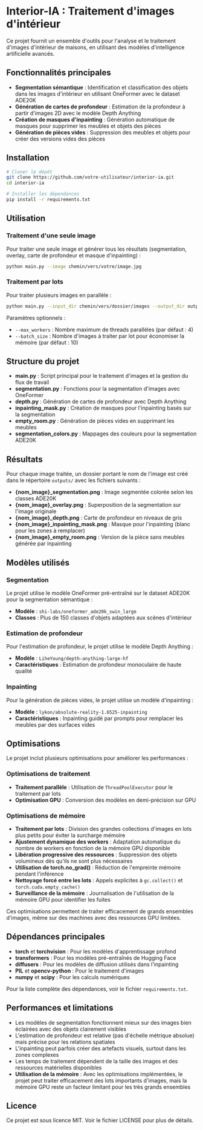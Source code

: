 # Interior-IA : Traitement d'images d'intérieur

Ce projet fournit un ensemble d'outils pour l'analyse et le traitement d'images d'intérieur de maisons, en utilisant des modèles d'intelligence artificielle avancés.

## Fonctionnalités principales

- **Segmentation sémantique** : Identification et classification des objets dans les images d'intérieur en utilisant OneFormer avec le dataset ADE20K
- **Génération de cartes de profondeur** : Estimation de la profondeur à partir d'images 2D avec le modèle Depth Anything
- **Création de masques d'inpainting** : Génération automatique de masques pour supprimer les meubles et objets des pièces
- **Génération de pièces vides** : Suppression des meubles et objets pour créer des versions vides des pièces

## Installation

```bash
# Cloner le dépôt
git clone https://github.com/votre-utilisateur/interior-ia.git
cd interior-ia

# Installer les dépendances
pip install -r requirements.txt
```

## Utilisation

### Traitement d'une seule image

Pour traiter une seule image et générer tous les résultats (segmentation, overlay, carte de profondeur et masque d'inpainting) :

```bash
python main.py --image chemin/vers/votre/image.jpg
```

### Traitement par lots

Pour traiter plusieurs images en parallèle :

```bash
python main.py --input_dir chemin/vers/dossier/images --output_dir outputs --max_workers 4 --batch_size 10
```

Paramètres optionnels :
- `--max_workers` : Nombre maximum de threads parallèles (par défaut : 4)
- `--batch_size` : Nombre d'images à traiter par lot pour économiser la mémoire (par défaut : 10)

## Structure du projet

- **main.py** : Script principal pour le traitement d'images et la gestion du flux de travail
- **segmentation.py** : Fonctions pour la segmentation d'images avec OneFormer
- **depth.py** : Génération de cartes de profondeur avec Depth Anything
- **inpainting_mask.py** : Création de masques pour l'inpainting basés sur la segmentation
- **empty_room.py** : Génération de pièces vides en supprimant les meubles
- **segmentation_colors.py** : Mappages des couleurs pour la segmentation ADE20K

## Résultats

Pour chaque image traitée, un dossier portant le nom de l'image est créé dans le répertoire `outputs/` avec les fichiers suivants :

- **{nom_image}_segmentation.png** : Image segmentée colorée selon les classes ADE20K
- **{nom_image}_overlay.png** : Superposition de la segmentation sur l'image originale
- **{nom_image}_depth.png** : Carte de profondeur en niveaux de gris
- **{nom_image}_inpainting_mask.png** : Masque pour l'inpainting (blanc pour les zones à remplacer)
- **{nom_image}_empty_room.png** : Version de la pièce sans meubles générée par inpainting

## Modèles utilisés

### Segmentation

Le projet utilise le modèle OneFormer pré-entraîné sur le dataset ADE20K pour la segmentation sémantique :
- **Modèle** : `shi-labs/oneformer_ade20k_swin_large`
- **Classes** : Plus de 150 classes d'objets adaptées aux scènes d'intérieur

### Estimation de profondeur

Pour l'estimation de profondeur, le projet utilise le modèle Depth Anything :
- **Modèle** : `LiheYoung/depth-anything-large-hf`
- **Caractéristiques** : Estimation de profondeur monoculaire de haute qualité

### Inpainting

Pour la génération de pièces vides, le projet utilise un modèle d'inpainting :
- **Modèle** : `lykon/absolute-reality-1.6525-inpainting`
- **Caractéristiques** : Inpainting guidé par prompts pour remplacer les meubles par des surfaces vides

## Optimisations

Le projet inclut plusieurs optimisations pour améliorer les performances :

### Optimisations de traitement
- **Traitement parallèle** : Utilisation de `ThreadPoolExecutor` pour le traitement par lots
- **Optimisation GPU** : Conversion des modèles en demi-précision sur GPU

### Optimisations de mémoire
- **Traitement par lots** : Division des grandes collections d'images en lots plus petits pour éviter la surcharge mémoire
- **Ajustement dynamique des workers** : Adaptation automatique du nombre de workers en fonction de la mémoire GPU disponible
- **Libération progressive des ressources** : Suppression des objets volumineux dès qu'ils ne sont plus nécessaires
- **Utilisation de torch.no_grad()** : Réduction de l'empreinte mémoire pendant l'inférence
- **Nettoyage forcé entre les lots** : Appels explicites à `gc.collect()` et `torch.cuda.empty_cache()`
- **Surveillance de la mémoire** : Journalisation de l'utilisation de la mémoire GPU pour identifier les fuites

Ces optimisations permettent de traiter efficacement de grands ensembles d'images, même sur des machines avec des ressources GPU limitées.

## Dépendances principales

- **torch** et **torchvision** : Pour les modèles d'apprentissage profond
- **transformers** : Pour les modèles pré-entraînés de Hugging Face
- **diffusers** : Pour les modèles de diffusion utilisés dans l'inpainting
- **PIL** et **opencv-python** : Pour le traitement d'images
- **numpy** et **scipy** : Pour les calculs numériques

Pour la liste complète des dépendances, voir le fichier `requirements.txt`.

## Performances et limitations

- Les modèles de segmentation fonctionnent mieux sur des images bien éclairées avec des objets clairement visibles
- L'estimation de profondeur est relative (pas d'échelle métrique absolue) mais précise pour les relations spatiales
- L'inpainting peut parfois créer des artefacts visuels, surtout dans les zones complexes
- Les temps de traitement dépendent de la taille des images et des ressources matérielles disponibles
- **Utilisation de la mémoire** : Avec les optimisations implémentées, le projet peut traiter efficacement des lots importants d'images, mais la mémoire GPU reste un facteur limitant pour les très grands ensembles

## Licence

Ce projet est sous licence MIT. Voir le fichier LICENSE pour plus de détails.

